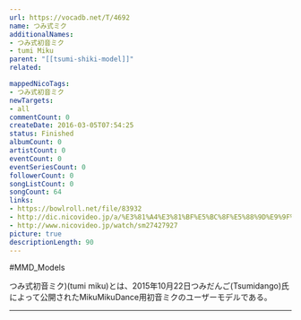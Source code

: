 ```yaml
---
url: https://vocadb.net/T/4692
name: つみ式ミク
additionalNames: 
- つみ式初音ミク
- tumi Miku
parent: "[[tsumi-shiki-model]]"
related:

mappedNicoTags:
- つみ式初音ミク
newTargets:
- all
commentCount: 0
createDate: 2016-03-05T07:54:25
status: Finished
albumCount: 0
artistCount: 0
eventCount: 0
eventSeriesCount: 0
followerCount: 0
songListCount: 0
songCount: 64
links: 
- https://bowlroll.net/file/83932
- http://dic.nicovideo.jp/a/%E3%81%A4%E3%81%BF%E5%BC%8F%E5%88%9D%E9%9F%B3%E3%83%9F%E3%82%AF
- http://www.nicovideo.jp/watch/sm27427927
picture: true
descriptionLength: 90
---
```


#MMD_Models

つみ式初音ミク)(tumi miku)とは、2015年10月22日つみだんご(Tsumidango)氏によって公開されたMikuMikuDance用初音ミクのユーザーモデルである。

---

